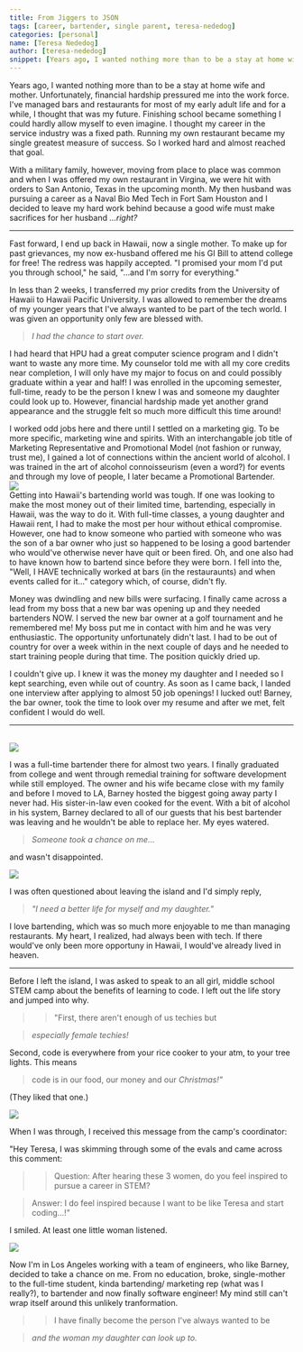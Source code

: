 ```yaml
---
title: From Jiggers to JSON
tags: [career, bartender, single parent, teresa-nededog]
categories: [personal]    
name: [Teresa Nededog]
author: [teresa-nededog]
snippet: [Years ago, I wanted nothing more than to be a stay at home wife and mother. Unfortunately, financial hardship pressured me into the work force.]
---
```


Years ago, I wanted nothing more than to be a stay at home wife and mother. Unfortunately, financial hardship pressured me into the work force. I've managed bars and restaurants for most of my early adult life and for a while, I thought that was my future.  Finishing school became something I could hardly allow myself to even imagine.  I thought my career in the service industry was a fixed path.
Running my own restaurant became my single greatest measure of success. So I worked hard and almost reached that goal.    

With a military family, however, moving from place to place was common and when I was offered my own restaurant in Virgina, we were hit with orders to San Antonio, Texas in the upcoming month. My then husband was pursuing a career as a Naval Bio Med Tech in Fort Sam Houston and I decided to leave my hard work behind because a good wife must make sacrifices for her husband 
_...right?_

---

Fast forward, I end up back in Hawaii, now a single mother. To make up for past grievances, my now ex-husband offered me his GI Bill to attend college for free! The redress was happily accepted. "I promised your mom I'd put you through school," he said, "...and I'm sorry for everything." 

In less than 2 weeks, I transferred my prior credits from the University of Hawaii to Hawaii Pacific University.  I was allowed to remember the dreams of my younger years that I've always wanted to be part of the tech world. I was given an opportunity only few are blessed with. 

>_I had the chance to start over._  

I had heard that HPU had a great computer science program and I didn't want to waste any more time. My counselor told me with all my core credits near completion, I will only have my major to focus on and could possibly graduate within a year and half! I was enrolled in the upcoming semester, full-time, ready to be the person I knew I was and someone my daughter could look up to. However, financial hardship made yet another grand appearance and the struggle felt so much more difficult this time around!  

I worked odd jobs here and there until I settled on a marketing gig. To be more specific, marketing wine and spirits.  With an interchangable job title of Marketing Representative and Promotional Model (not fashion or runway, trust me), I gained a lot of connections within the ancient world of alcohol.  I was trained in the art of alcohol connoisseurism (even a word?) for events and through my love of people, I later became a Promotional Bartender. 
<br>
<img class="img-large" src="/images/posts/lamb.jpg">
<br>
Getting into Hawaii's bartending world was tough. If one was looking to make the most money out of their limited time, bartending, especially in Hawaii, was the way to do it. With full-time classes, a young daughter and Hawaii rent, I had to make the most per hour without ethical compromise. However, one had to know someone who partied with someone who was the son of a bar owner who just so happened to be losing a good bartender who would've otherwise never have quit or been fired.  Oh, and one also had to have known how to bartend since before they were born.  I fell into the, "Well, I HAVE technically worked at bars (in the restauraunts) and when events called for it..." category which, of course, didn't fly. 

Money was dwindling and new bills were surfacing.  I finally came across a lead from my boss that a new bar was opening up and they needed bartenders NOW.  I served the new bar owner at a golf tournament and he remembered me!  My boss put me in contact with him and he was very enthusiastic.  The opportunity unfortunately didn't last. I had to be out of country for over a week within in the next couple of days and he needed to start training people during that time.  The position quickly dried up.  

I couldn't give up.  I knew it was the money my daughter and I needed so I kept searching, even while out of country. As soon as I came back, I landed one interview after applying to almost 50 job openings! I lucked out! Barney, the bar owner, took the time to look over my resume and after we met, felt confident I would do well.

---
<br>
<img class="img-large" src="/images/posts/bar.jpg">  
<br>

I was a full-time bartender there for almost two years. I finally graduated from college and went through remedial training for software development while still employed. The owner and his wife became close with my family and before I moved to LA, Barney hosted the biggest going away party I never had. His sister-in-law even cooked for the event. With a bit of alcohol in his system, Barney declared to all of our guests that his best bartender was leaving and he wouldn't be able to replace her.  My eyes watered.  
> _Someone took a chance on me..._

and wasn't disappointed.

<img class="img-large" src="/images/posts/graduation.jpg">  

I was often questioned about leaving the island and I'd simply reply,  

> _"I need a better life for myself and my daughter."_

   

I love bartending, which was so much more enjoyable to me than managing restaurants. My heart, I realized, had always been with tech. If there would've only been more opportuny in Hawaii, I would've already lived in heaven.

---

Before I left the island, I was asked to speak to an all girl, middle school STEM camp about the benefits of learning to code.  I left out the life story and jumped into why. 

>> "First, there aren't enough of us techies but 

> _especially female techies!_

Second, code is everywhere from your rice cooker to your atm, to your tree lights.  This means 

> code is in our food, our money and our _Christmas!"_  

(They liked that one.) 

<img class="img-large" src="/images/posts/camp.jpg">

When I was through, I received this message from the camp's coordinator: 

"Hey Teresa,
I was skimming through some of the evals and came across this comment:

>> Question: After hearing these 3 women, do you feel inspired to pursue a career in STEM?

> Answer: I do feel inspired because I want to be like Teresa and start coding...!"

I smiled. At least one little woman listened.

<img class="img-large" src="/images/posts/girls.jpg"> 

Now I'm in Los Angeles working with a team of engineers, who like Barney, decided to take a chance on me. From no education, broke, single-mother to the full-time student, kinda bartending/ marketing rep (what was I really?), to bartender and now finally software engineer! My mind still can't wrap itself around this unlikely tranformation. 
>> I have finally become the person I've always wanted to be 

> _and the woman my daughter can look up to._  